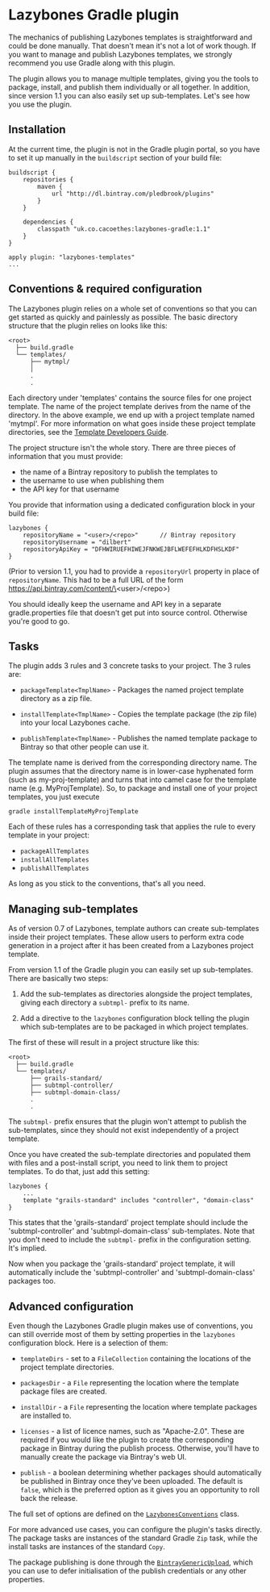 # Lazybones Gradle plugin

The mechanics of publishing Lazybones templates is straightforward and could
be done manually. That doesn't mean it's not a lot of work though. If you want
to manage and publish Lazybones templates, we strongly recommend you use Gradle
along with this plugin.

The plugin allows you to manage multiple templates, giving you the tools to
package, install, and publish them individually or all together. In addition,
since version 1.1 you can also easily set up sub-templates. Let's see how you
use the plugin.

## Installation

At the current time, the plugin is not in the Gradle plugin portal, so you have
to set it up manually in the `buildscript` section of your build file:

    buildscript {
        repositories {
            maven {
                url "http://dl.bintray.com/pledbrook/plugins"
            }
        }
    
        dependencies {
            classpath "uk.co.cacoethes:lazybones-gradle:1.1"
        }
    }

	apply plugin: "lazybones-templates"
	...

## Conventions & required configuration

The Lazybones plugin relies on a whole set of conventions so that you can get
started as quickly and painlessly as possible. The basic directory structure
that the plugin relies on looks like this:

    <root>
      ├── build.gradle
      └── templates/
          ├── mytmpl/
          │
          .
          .
          
Each directory under 'templates' contains the source files for one project
template. The name of the project template derives from the name of the
directory. In the above example, we end up with a project template named
'mytmpl'. For more information on what goes inside these project template
directories, see the [Template Developers Guide](https://github.com/pledbrook/lazybones/wiki/Template-developers-guide).

The project structure isn't the whole story. There are three pieces of
information that you must provide:
 
* the name of a Bintray repository to publish the templates to
* the username to use when publishing them
* the API key for that username

You provide that information using a dedicated configuration block in your
build file:

    lazybones {
    	repositoryName = "<user>/<repo>"      // Bintray repository
    	repositoryUsername = "dilbert"
    	repositoryApiKey = "DFHWIRUEFHIWEJFNKWEJBFLWEFEFHLKDFHSLKDF"
    }

(Prior to version 1.1, you had to provide a `repositoryUrl` property in place
of `repositoryName`. This had to be a full URL of the form
https://api.bintray.com/content/\<user\>/\<repo\>)

You should ideally keep the username and API key in a separate gradle.properties
file that doesn't get put into source control. Otherwise you're good to go.

## Tasks

The plugin adds 3 rules and 3 concrete tasks to your project. The 3 rules are:

* `packageTemplate<TmplName>` - Packages the named project template directory
as a zip file.
  
* `installTemplate<TmplName>` - Copies the template package (the zip file) into
your local Lazybones cache.

* `publishTemplate<TmplName>` - Publishes the named template package to Bintray
so that other people can use it.

The template name is derived from the corresponding directory name. The plugin
assumes that the directory name is in lower-case hyphenated form (such as
my-proj-template) and turns that into camel case for the template name (e.g.
MyProjTemplate). So, to package and install one of your project templates, you
just execute

    gradle installTemplateMyProjTemplate
    
Each of these rules has a corresponding task that applies the rule to every
template in your project:

* `packageAllTemplates`
* `installAllTemplates`
* `publishAllTemplates`

As long as you stick to the conventions, that's all you need.
 
## Managing sub-templates

As of version 0.7 of Lazybones, template authors can create sub-templates inside
their project templates. These allow users to perform extra code generation in
a project after it has been created from a Lazybones project template.

From version 1.1 of the Gradle plugin you can easily set up sub-templates. There
are basically two steps:

1. Add the sub-templates as directories alongside the project templates, giving
   each directory a `subtmpl-` prefix to its name.

2. Add a directive to the `lazybones` configuration block telling the plugin
   which sub-templates are to be packaged in which project templates.

The first of these will result in a project structure like this:

    <root>
      ├── build.gradle
      └── templates/
          ├── grails-standard/
          ├── subtmpl-controller/
          ├── subtmpl-domain-class/
          .
          .

The `subtmpl-` prefix ensures that the plugin won't attempt to publish the
sub-templates, since they should not exist independently of a project template.

Once you have created the sub-template directories and populated them with
files and a post-install script, you need to link them to project templates.
To do that, just add this setting:

    lazybones {
        ...
        template "grails-standard" includes "controller", "domain-class"
	}

This states that the 'grails-standard' project template should include the
'subtmpl-controller' and 'subtmpl-domain-class' sub-templates. Note that you
don't need to include the `subtmpl-` prefix in the configuration setting. It's
implied.

Now when you package the 'grails-standard' project template, it will
automatically include the 'subtmpl-controller' and 'subtmpl-domain-class'
packages too.

## Advanced configuration

Even though the Lazybones Gradle plugin makes use of conventions, you can still
override most of them by setting properties in the `lazybones` configuration
block. Here is a selection of them:

* `templateDirs` - set to a `FileCollection` containing the locations of the
project template directories.

* `packagesDir` - a `File` representing the location where the template package
files are created.

* `installDir` - a `File` representing the location where template packages are
installed to.

* `licenses` - a list of licence names, such as "Apache-2.0". These are required
if you would like the plugin to create the corresponding package in Bintray
during the publish process. Otherwise, you'll have to manually create the
package via Bintray's web UI.

* `publish` - a boolean determining whether packages should automatically be
published in Bintray once they've been uploaded. The default is `false`, which
is the preferred option as it gives you an opportunity to roll back the release.

The full set of options are defined on the [`LazybonesConventions`](https://github.com/pledbrook/lazybones/blob/master/lazybones-gradle-plugin/src/main/groovy/uk/co/cacoethes/gradle/lazybones/LazybonesConventions.groovy)
class.

For more advanced use cases, you can configure the plugin's tasks directly. The
package tasks are instances of the standard Gradle `Zip` task, while the install
tasks are instances of the standard `Copy`.

The package publishing is done through the [`BintrayGenericUpload`](https://github.com/pledbrook/lazybones/blob/master/lazybones-gradle-plugin/src/main/groovy/uk/co/cacoethes/gradle/tasks/BintrayGenericUpload.groovy),
which you can use to defer initialisation of the publish credentials or any other
properties.